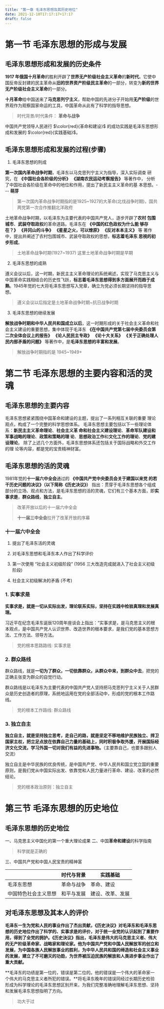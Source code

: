 ```yaml
---
title: "第一章 毛泽东思想及其历史地位"
date: 2021-12-10T17:17:17+17:17
draft: false
---
```


<!--more-->

# 第一节 毛泽东思想的形成与发展

## 毛泽东思想形成和发展的历史条件

**1917 年俄国十月革命**的胜利开辟了**世界无产阶级社会主义革命**的**新时代**。它使中国反帝反封建的民主革命从**旧的世界资产阶级民主革命**的一部分，转变为**新的世界无产阶级社会主义革命**的一部分。

**十月革命**给中国送来了**马克思列宁主义**，帮助中国的先进分子开始用**无产阶级**的世界观作为观察国家命运的工具，中国革命从此有了科学的指导思想。

> 时代背景/时代条件： **革命与战争**

中国共产党领导人民进行 $\color{red}{革命和建设}$ 的成功实践是毛泽东思想形成和发展的
$\color{red}{实践基础}$。

## 毛泽东思想形成和发展的过程(步骤)

1. 毛泽东思想的刑成

**第一次国内革命战争时期**，毛泽东以马克思列宁主义为指导，深入实际调查
研究，在 **《中国社会各阶级的分析》**  **《湖南农民运动考察报告》** 等著作中，
分析了中国社会各阶级在革命中的地位和作用，提出了新民主主义革命的基
本思想。--- **萌芽**

> 第一次国内革命战争时期指的是1925~1927的大革命(北伐战争时期)，国共两党第一次合作推翻北洋政府

土地革命战争时期，以毛泽东为主要代表的中国共产党人，逐步开辟了**农村
包围城市**、**武装夺取政权**的革命道路。毛泽东在 **《中国的红色政权为什么能
够存在？》** **《井冈山的斗争》** **《星星之火，可以燎原》** **《反对本本主义》** 等
著作中，提出井阐述了农村包围城市、武装夺取政权的思想，**标志着毛泽东
思視的初步形成**。

> 土地革命战争时期(1927~1937) 这里土地革命战争时期是早期

2. 毛泽东思想的成熟

遵义会议以后，这一时期，新民主主义革命理论的系统阐述，实现了马克思主义与中国革命实践相结合的历史性飞跃，**标志着毛泽东思想得到多方面展开而趋于成熟**。1945年觉的七大将毛泽东思想写入党章，确立为党必须长期坚持的指导思想。

> 遵义会议以后指定是土地革命战争时期~抗日战争时期

3. 毛泽东思想的继续发展

**解放战争时期和中华人民共和国成立以后**，这一时期形成的关于社会主义革命和社会主义建设的重要思想，集中体现于毛泽东 **《在中国共产党第七届中央委员会第二次全体会议上的报告》**  **《论人民民主专政》** **《论十大关系》** **《关于正确处理人民内部矛盾的问题》** 等著作中，是**毛泽东思想的丰富和发展**。

> 解放战争时期指的是 1945~1949+

# 第二节 毛泽东思想的主要内容和活的灵魂

## 毛泽东思想的主要内容

毛泽东思想紧紧围绕中国革命和建设的主题，提出了一系列相互关联的重要
理论观点，构成了一个完整的科学思想体系。
毛泽东思想主要包括以下一些理论体系：**新民主主义革命理论**、**社会主义革
命和社会主义建设理论**、**革命军队建设和军事战略的理论**、**政策和策略的理
论**、**思想政治工作**和**文化工作的理论**、**党的建设理论**。
除了上述几个方面外，毛泽东思想体系还包括关于国际战略和外交工作的理
论等内容，都是党的宝贵精神财富。

## 毛泽东思想的活的灵魂

1981年觉的**十一届六中全会**通过的 **《中国共产党中央委员会关于建国以来党
的若干历史问题的决议》（以下简称《历史决议》）** 指出：贯穿于毛泽东思想各个组成部分的立场、观点和方法，是毛泽东思想的活的灵魂，它们有三个基本方面，即**实事求是**，**群众路线**，**独立自主**。

> 改革开放以后的十一届六中全会
> 
> **十一届三中全会**拉开了改革开放的序幕

### 十一届六中全会

1. 提出了毛泽东活的灵魂

2. 对毛泽东思想和毛泽东本人作出了科学评价

3. 第一次使用 “社会主义初级阶段” (1956 三大改造完成就进入了社会主义初级阶段)

4. 社会主义初级解决的矛盾 (不考)

### 1. 实事求是

**实事求是，就是一切从实际出发，理论联系实际，坚持在实践中检验真理和发展真理。**

习近平在纪念毛泽东诞辰120周年座谈会上指出：“实事求是，是马克思主义的根本观点，是中国共产党人认识世界、改造世界的根本要求，是我们党的基本思想方法、工作方法、领导方法。

> 党的根本思路路线: 实事求是

### 2. 群众路线

群众路线，就是**一切为了群众，一切依靠群众，从群众中来，到群众中去**，把党的正确主张变为群众的自觉行动。

群众路线是以毛泽东为主要代表的中国共产党人坚持把马克思列宁主义关于人民群众是历史创造者的原理，系统地运用在党的全部活动中，形成的党的根本工作路线。

> 党的根本工作路线:  群众路线

### 3. 独立自主

**独立自主，就是坚持独立思考，走自己的路，就是坚定不移地维护民族独立、捍卫国家主权，把立足点放在依靠自己力量的基础上，同时积极争取外援，开展国际经济文化交流，学习外国一切对我们有益的先进事物。**（主要靠自己，也要多跟别人交流）

独立自主是中华民族的优良传统，是中国共产党、中华人民共和国立党立国的重要原则，是我们党从中国实际出发、依靠觉和人民力量进行革命、建设、改革的必然结论。

> 党的根本政治原则：独立自主

# 第三节 毛泽东思想的历史地位

## 毛泽东思想的历史地位

一、马克思主义中国化的第一个重大理论成果
二、中国**革命和建设**的科学指南

> 科学就是正确的

三、中国共产党和中国人民宝贵的精神富

|            | 时代与背景 | 实践基础     |
| ---------- | ----- | -------- |
| 毛泽东思想      | 革命与战争 | 革命、建设    |
| 中国特色社会主义思想 | 和平与发展 | 建设、改革、发展 |

## 对毛泽东思想及其本人的评价

**毛泽东一生为党和人民的事业作出了杰出贡献，《历史决议》对毛泽东和毛泽东思想的历史地位作出了科学的、实事求是的评价，对于统一全党的认识起到了重要作用，得到了全党的拥护。《历史決议》指出，毛泽东是伟大的马克思主义者、伟大的无产阶级革命家、战略家和理论家。他为中国共产党和中国人民解放军的创立和发展，为中国各族人民解放事业的胜利，为中华人民共和国的缔造和社会主义事业的发展，建立了不可磨灭的功勋，为世界被压迫民族的解放和人类进步事业作出了重大贡献。**

**毛泽东的功绩是第一位的，错误是第二位的。他的错误是一个伟大的革命家一个伟大的马克思主义者所犯的错误。**将毛泽东晚年的错误同经过长期历史检验形成为科学理论的毛泽东思想区别开来，为我们完整准确地理解毛泽东思想、坚持和发展毛泽东思想指明了方向。

> 功大于过
